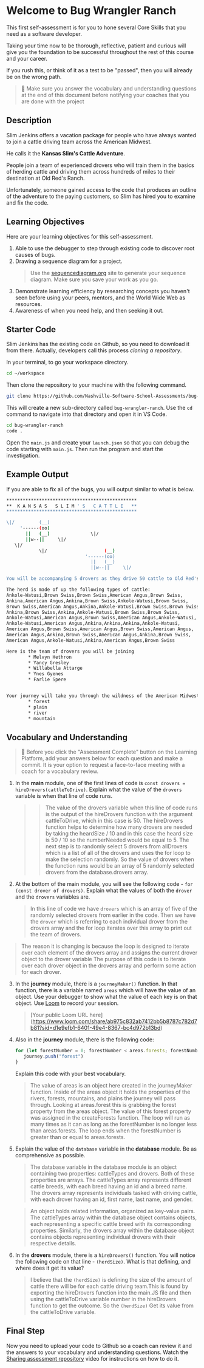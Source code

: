 # Welcome to Bug Wrangler Ranch

This first self-assessment is for you to hone several Core Skills that you need as a software developer.

Taking your time now to be thorough, reflective, patient and curious will give you the foundation to be successful throughout the rest of this course and your career.

If you rush this, or think of it as a test to be "passed", then you will already be on the wrong path.

> 🧨 Make sure you answer the vocabulary and understanding questions at the end of this document before notifying your coaches that you are done with the project

## Description

Slim Jenkins offers a vacation package for people who have always wanted to join a cattle driving team across the American Midwest.

He calls it the **Kansas Slim's Cattle Adventure**.

People join a team of experienced drovers who will train them in the basics of herding cattle and driving them across hundreds of miles to their destination at Old Red's Ranch.

Unfortunately, someone gained access to the code that produces an outline of the adventure to the paying customers, so Slim has hired you to examine and fix the code.

## Learning Objectives

Here are your learning objectives for this self-assessment.

1. Able to use the debugger to step through existing code to discover root causes of bugs.
2. Drawing a sequence diagram for a project.
   > Use the [sequencediagram.org](https://sequencediagram.org/) site to generate your sequence diagram. Make sure you save your work as you go.
3. Demonstrate learning efficiency by researching concepts you haven't seen before using your peers, mentors, and the World Wide Web as resources.
4. Awareness of when you need help, and then seeking it out.

## Starter Code

Slim Jenkins has the existing code on Github, so you need to download it from there. Actually, developers call this process _cloning a repository_.

In your terminal, to go your workspace directory.

```sh
cd ~/workspace
```

Then clone the repository to your machine with the following command.

```sh
git clone https://github.com/Nashville-Software-School-Assessments/bug-wrangler-ranch.git
```

This will create a new sub-directory called `bug-wrangler-ranch`. Use the `cd` command to navigate into that directory and open it in VS Code.

```sh
cd bug-wrangler-ranch
code .
```

Open the `main.js` and create your `launch.json` so that you can debug the code starting with `main.js`. Then run the program and start the investigation.

## Example Output

If you are able to fix all of the bugs, you will output similar to what is below.

```sh
************************************************
**  K A N S A S   S L I M ' S   C A T T L E   **
************************************************

\|/         (__)
     '------(oo)
       ||   (__)               \|/
       ||w--||     \|/
   \|/
            \|/                     (__)
                             '------(oo)
                               ||   (__)
                               ||w--||     \|/

You will be accompanying 5 drovers as they drive 50 cattle to Old Red's Ranch for grazing

The herd is made of up the following types of cattle:
Ankole-Watusi,Brown Swiss,Brown Swiss,American Angus,Brown Swiss,
Ankina,American Angus,Ankina,Brown Swiss,Ankole-Watusi,Brown Swiss,
Brown Swiss,American Angus,Ankina,Ankole-Watusi,Brown Swiss,Brown Swiss,
Ankina,Brown Swiss,Ankina,Ankole-Watusi,Brown Swiss,Brown Swiss,
Ankole-Watusi,American Angus,Brown Swiss,American Angus,Ankole-Watusi,
Ankole-Watusi,American Angus,Ankina,Ankina,Ankina,Ankole-Watusi,
American Angus,Brown Swiss,American Angus,Brown Swiss,American Angus,
American Angus,Ankina,Brown Swiss,American Angus,Ankina,Brown Swiss,
American Angus,Ankole-Watusi,Ankina,American Angus,Brown Swiss

Here is the team of drovers you will be joining
        * Melvyn Hethron
        * Yancy Gresley
        * Willabella Attarge
        * Ynes Gyenes
        * Farlie Spere


Your journey will take you through the wildness of the American Midwest and across the following terrain
        * forest
        * plain
        * river
        * mountain
```

## Vocabulary and Understanding

> 🧨 Before you click the "Assessment Complete" button on the Learning Platform, add your answers below for each question and make a commit. It is your option to request a face-to-face meeting with a coach for a vocabulary review.

1. In the **main** module, one of the first lines of code is `const drovers = hireDrovers(cattleToDrive)`. Explain what the value of the `drovers` variable is when that line of code runs.
   > > The value of the drovers variable when this line of code runs is the output of the hireDrovers function with the argument cattleToDrive, which in this case is 50. The hireDrovers function helps to determine how many drovers are needed by taking the heardSize / 10 and in this case the heard size is 50 / 10 so the numberNeeded would be equal to 5. The next step is to randomly select 5 drovers from allDrovers which is a list of all of the drovers and uses the for loop to make the selection randomly. So the value of drovers when the function runs would be an array of 5 randomly selected drovers from the database.drovers array.

2. At the bottom of the main module, you will see the following code - `for (const drover of drovers)`. Explain what the values of both the `drover` and the `drovers` variables are.
   > In this line of code we have `drovers` which is an array of five of the randomly selected drovers from earlier in the code. Then we have the `drover` which is referring to each individual drover from the drovers array and the for loop iterates over this array to print out the team of drovers.

> The reason it is changing is because the loop is designed to iterate over each element of the drovers array and assigns the current drover object to the drover variable 
> The purpose of this code is to iterate over each drover object in the drovers array and perform some action for each drover.


3. In the **journey** module, there is a `journeyMaker()` function. In that function, there is a variable named `areas` which will have the value of an object. Use your debugger to show what the value of each key is on that object. Use [Loom](https://www.loom.com) to record your session.
   > [Your public Loom URL here] (https://www.loom.com/share/ab975c832ab7412bb5b8787c782d7b81?sid=d1e9efb1-6401-49e4-8367-bc4d972b13bd)
    
4. Also in the **journey** module, there is the following code:
   ```js
   for (let forestNumber = 0; forestNumber < areas.forests; forestNumber++) {
      journey.push("forest")
   }
   ```
   Explain this code with your best vocabulary.
   > The value of areas is an object here created in the journeyMaker function. Inside of the areas object it holds the properties of the rivers, forests, mountains, and plains the journey will pass through. Looking at areas.forest this is grabbing the forest property from the areas object. The value of this forest property was assigned in the createForests function. The loop will run as many times as it can as long as the  forestNumber is no longer less than areas.forests. The loop ends when the forestNumber is greater than or equal to  areas.forests.
 
5. Explain the value of the `database` variable in the **database** module. Be as comprehensive as possible.
   >The database variable in the database module is an object containing two properties: cattleTypes and drovers. Both of these properties are arrays.
      >The cattleTypes array represents different cattle breeds, with each breed having an id and a breed name.
      >The drovers array represents individuals tasked with driving cattle, with each drover having an id, first name, last name, and gender.
   
   >An object holds related information, organized as key-value pairs.
   >The cattleTypes array within the database object contains objects, each representing a specific cattle breed with its corresponding properties. Similarly, the drovers array within the database object contains objects representing individual drovers with their respective details.

6. In the **drovers** module, there is a `hireDrovers()` function. You will notice the following code on that line - `(herdSize)`. What is that defining, and where does it get its value?
   > I believe that the `(herdSize)` is defining the size of the amount of cattle there will be for each cattle driving team.This is found by exporting the hireDrovers function into the main.JS file and then using the cattleToDrive variable number in the hireDrovers function to get the outcome. So the `(herdSize)` Get its value from the cattleToDrive variable.


## Final Step

Now you need to upload your code to Github so a coach can review it and the answers to your vocabulary and understanding questions. Watch the <a href="https://app.screencastify.com/v3/watch/AwPn0FXfji60TxHuUVkU" target="_blank">Sharing assessment repository<a> video for instructions on how to do it.
